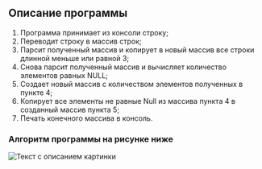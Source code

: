 ## Описание программы
1. Программа принимает из консоли строку;
2. Переводит строку в массив строк;
3. Парсит полученный массив и копирует в новый массив все строки длинной меньше или равной 3;
4. Снова парсит полученный массив и вычисляет количество элементов равных NULL;
5. Создает новый массив с количеством элементов полученных в пункте 4;
6. Копирует все элементы не равные Null из массива пункта 4 в созданный массив пункта 5;
7. Печать конечного массива в консоль.
### Алгоритм программы на рисунке ниже
![Текст с описанием картинки](/Algoritm.PNG)
